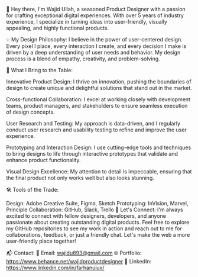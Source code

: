 👋 Hey there, I'm Wajid Ullah, a seasoned Product Designer with a passion for crafting exceptional digital experiences. With over 5 years of industry experience, I specialize in turning ideas into user-friendly, visually appealing, and highly functional products.

💡 My Design Philosophy:
I believe in the power of user-centered design. Every pixel I place, every interaction I create, and every decision I make is driven by a deep understanding of user needs and behavior. My design process is a blend of empathy, creativity, and problem-solving.

🎨 What I Bring to the Table:

Innovative Product Design: I thrive on innovation, pushing the boundaries of design to create unique and delightful solutions that stand out in the market.

Cross-functional Collaboration: I excel at working closely with development teams, product managers, and stakeholders to ensure seamless execution of design concepts.

User Research and Testing: My approach is data-driven, and I regularly conduct user research and usability testing to refine and improve the user experience.

Prototyping and Interaction Design: I use cutting-edge tools and techniques to bring designs to life through interactive prototypes that validate and enhance product functionality.

Visual Design Excellence: My attention to detail is impeccable, ensuring that the final product not only works well but also looks stunning.

🛠️ Tools of the Trade:

Design: Adobe Creative Suite, Figma, Sketch
Prototyping: InVision, Marvel, Principle
Collaboration: GitHub, Slack, Trello
🌟 Let's Connect:
I'm always excited to connect with fellow designers, developers, and anyone passionate about creating outstanding digital products. Feel free to explore my GitHub repositories to see my work in action and reach out to me for collaborations, feedback, or just a friendly chat. Let's make the web a more user-friendly place together!

📬 Contact:
📧 Email: wajidu893@gmail.com
🌐 Portfolio: https://www.behance.net/wajidproductdesigner
📱 LinkedIn: https://www.linkedin.com/in/farhanuiux/

